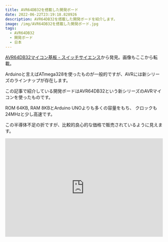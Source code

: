 ```yaml
---
title: AVR64DB32を搭載した開発ボード
date: 2022-06-22T23:19:18.828926
description: AVR64DB32を搭載した開発ボードを紹介します。
image: /img/AVR64DB32を搭載した開発ボード.jpg
tags:
  - AVR64DB32
  - 開発ボード
  - 日本
---
```

[AVR64DB32マイコン基板 - スイッチサイエンス](https://www.switch-science.com/catalog/8143/)から発見。画像もここから転載。

Arduinoと言えばATmega328を使ったものが一般的ですが、AVRには新シリーズのラインナップが存在します。

この記事で紹介している開発ボードはAVR64DB32という新シリーズのAVRマイコンを使ったものです。

ROM 64KB, RAM 8KBとArduino UNOよりも多くの容量をもち、 クロックも24MHzと少し高速です。

この半導体不足の折ですが、比較的良心的な価格で販売されているように見えます。


<iframe width="100%" height="315" src="https://www.youtube.com/embed/nI4KbyrOW6Y" title="YouTube video player" frameborder="0" allow="accelerometer; autoplay; clipboard-write; encrypted-media; gyroscope; picture-in-picture" allowfullscreen></iframe>

